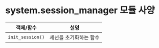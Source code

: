 # system.session_manager 모듈 사양

| 객체/함수 | 설명 |
|-----------|------|
| `init_session()` | 세션을 초기화하는 함수 |

